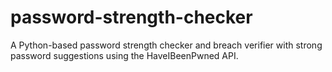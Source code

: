 # password-strength-checker
A Python-based password strength checker and breach verifier with strong password suggestions using the HaveIBeenPwned API.
